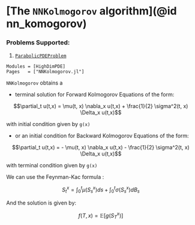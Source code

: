 # [The `NNKolmogorov` algorithm](@id nn_komogorov)

### Problems Supported:
1. [`ParabolicPDEProblem`](@ref)

```@autodocs
Modules = [HighDimPDE]
Pages   = ["NNKolmogorov.jl"]
```

`NNKolmogorov` obtains a 
- terminal solution for Forward Kolmogorov Equations of the form:
```math
\partial_t u(t,x) = \mu(t, x) \nabla_x u(t,x) + \frac{1}{2} \sigma^2(t, x) \Delta_x u(t,x)
```
with initial condition given by `g(x)`
- or an initial condition for Backward Kolmogorov Equations of the form:
```math
\partial_t u(t,x) = - \mu(t, x) \nabla_x u(t,x) - \frac{1}{2} \sigma^2(t, x) \Delta_x u(t,x)
```
with terminal condition given by `g(x)`

We can use the Feynman-Kac formula : 
```math
S_t^x = \int_{0}^{t}\mu(S_s^x)ds + \int_{0}^{t}\sigma(S_s^x)dB_s
```
And the solution is given by:
```math
f(T, x) = \mathbb{E}[g(S_T^x)]
```